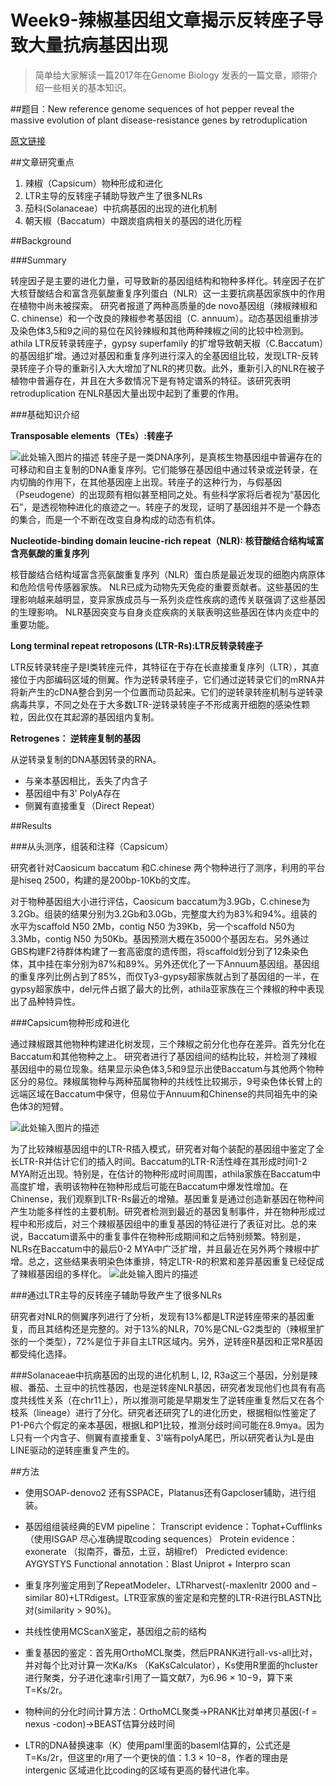 # Week9-辣椒基因组文章揭示反转座子导致大量抗病基因出现

> 简单给大家解读一篇2017年在Genome Biology 发表的一篇文章，顺带介绍一些相关的基本知识。


##题目：New reference genome sequences of hot pepper reveal the massive evolution of plant disease-resistance genes by retroduplication

[原文链接][1]

##文章研究重点

 1. 辣椒（Capsicum）物种形成和进化
 2. LTR主导的反转座子辅助导致产生了很多NLRs
 3. 茄科(Solanaceae）中抗病基因的出现的进化机制
 4. 朝天椒（Baccatum）中跟炭疽病相关的基因的进化历程


##Background

###Summary
 
转座因子是主要的进化力量，可导致新的基因组结构和物种多样化。转座因子在扩大核苷酸结合和富含亮氨酸重复序列蛋白（NLR）这一主要抗病基因家族中的作用在植物中尚未被探索。
研究者报道了两种高质量的de novo基因组（辣椒辣椒和C. chinense）和一个改良的辣椒参考基因组（C. annuum）。动态基因组重排涉及染色体3,5和9之间的易位在风铃辣椒和其他两种辣椒之间的比较中检测到。 athila LTR反转录转座子，gypsy superfamily 的扩增导致朝天椒（C.Baccatum）的基因组扩增。通过对基因和重复序列进行深入的全基因组比较，发现LTR-反转录转座子介导的重新引入大大增加了NLR的拷贝数。此外，重新引入的NLR在被子植物中普遍存在，并且在大多数情况下是有特定谱系的特征。该研究表明retroduplication 在NLR基因大量出现中起到了重要的作用。


###基础知识介绍

**Transposable elements（TEs）:转座子**

![此处输入图片的描述][2]
转座子是一类DNA序列，是真核生物基因组中普遍存在的可移动和自主复制的DNA重复序列。它们能够在基因组中通过转录或逆转录，在内切酶的作用下，在其他基因座上出现。转座子的这种行为，与假基因（Pseudogene）的出现颇有相似甚至相同之处。有些科学家将后者视为“基因化石”，是透视物种进化的痕迹之一。转座子的发现，证明了基因组并不是一个静态的集合，而是一个不断在改变自身构成的动态有机体。

**Nucleotide-binding domain leucine-rich repeat（NLR):
核苷酸结合结构域富含亮氨酸的重复序列**

核苷酸结合结构域富含亮氨酸重复序列（NLR）蛋白质是最近发现的细胞内病原体和危险信号传感器家族。 NLR已成为动物先天免疫的重要贡献者。这些基因的生理影响越来越明显，变异家族成员与一系列炎症性疾病的遗传关联强调了这些基因的生理影响。 NLR基因突变与自身炎症疾病的关联表明这些基因在体内炎症中的重要功能。

**Long terminal repeat retroposons (LTR-Rs):LTR反转录转座子**

LTR反转录转座子是I类转座元件，其特征在于存在长直接重复序列（LTR），其直接位于内部编码区域的侧翼。作为逆转录转座子，它们通过逆转录它们的mRNA并将新产生的cDNA整合到另一个位置而动员起来。它们的逆转录转座机制与逆转录病毒共享，不同之处在于大多数LTR-逆转录转座子不形成离开细胞的感染性颗粒，因此仅在其起源的基因组内复制。

**Retrogenes： 逆转座复制的基因**

从逆转录复制的DNA基因转录的RNA。

 - 与亲本基因相比，丢失了内含子
 - 基因组中有3' PolyA存在
 - 侧翼有直接重复（Direct Repeat）


##Results

###从头测序，组装和注释（Capsicum）

研究者针对Caosicum baccatum 和C.chinese 两个物种进行了测序，利用的平台是hiseq 2500，构建的是200bp-10Kb的文库。

对于物种基因组大小进行评估，Caosicum baccatum为3.9Gb，C.chinese为3.2Gb。组装的结果分别为3.2Gb和3.0Gb，完整度大约为83%和94%。组装的水平为scaffold N50 2Mb，contig N50 为39Kb，另一个scaffold N50为3.3Mb，contig N50 为50Kb。基因预测大概在35000个基因左右。另外通过GBS构建F2待群体构建了一套高密度的遗传图，将scaffold划分到了12条染色体，其中挂在率分别为87%和89%。另外还优化了一下Annuum基因组。基因组的重复序列比例占到了85%，而仅Ty3-gypsy超家族就占到了基因组的一半，在gypsy超家族中，del元件占据了最大的比例，athila亚家族在三个辣椒的种中表现出了品种特异性。

###Capsicum物种形成和进化

通过辣椒跟其他物种构建进化树发现，三个辣椒之前分化也存在差异。首先分化在Baccatum和其他物种之上。
研究者进行了基因组间的结构比较，并检测了辣椒基因组中的易位现象。结果显示染色体3,5和9显示出使Baccatum与其他两个物种区分的易位。辣椒属物种与两种茄属物种的共线性比较揭示，9号染色体长臂上的远端区域在Baccatum中保守，但易位于Annuum和Chinense的共同祖先中的染色体3的短臂。

![此处输入图片的描述][3]
 
 
为了比较辣椒基因组中的LTR-R插入模式，研究者对每个装配的基因组中鉴定了全长LTR-R并估计它们的插入时间。Baccatum的LTR-R活性峰在其形成时间1-2 MYA附近出现。特别是，在估计的物种形成时间周围，athila家族在Baccatum中高度扩增，表明该物种在物种形成后可能在Baccatum中爆发性增加。在Chinense，我们观察到LTR-Rs最近的增殖。基因重复是通过创造新基因在物种间产生功能多样性的主要机制。研究者检测到最近的基因复制事件，并在物种形成过程中和形成后，对三个辣椒基因组中的重复基因的特征进行了表征对比。总的来说，Baccatum谱系中的重复事件在物种形成期间和之后特别频繁。特别是，NLRs在Baccatum中的最后0-2 MYA中广泛扩增，并且最近在另外两个辣椒中扩增。总之，这些结果表明染色体重排，特定LTR-R的积累和差异基因重复已经促成了辣椒基因组的多样化。
![此处输入图片的描述][4]

###通过LTR主导的反转座子辅助导致产生了很多NLRs

研究者对NLR的侧翼序列进行了分析，发现有13%都是LTR逆转座带来的基因重复，而且其结构还是完整的。对于13%的NLR，70%是CNL-G2类型的（辣椒里扩张的一个类型），72%是位于非自主LTR区域内。另外，逆转座R基因和正常R基因都受纯化选择。

###Solanaceae中抗病基因的出现的进化机制
L, I2, R3a这三个基因，分别是辣椒、番茄、土豆中的抗性基因，也是逆转座NLR基因，研究者发现他们也具有有高度共线性关系（在chr11上），所以推测可能是早期发生了逆转座重复然后又在各个枝系（lineage）进行了分化。研究者还研究了L的进化历史，根据相似性鉴定了P1-P6六个假定的亲本基因，根据L和P1比较，推测分歧时间可能在8.9mya。因为L只有一个内含子、侧翼有直接重复、3'端有polyA尾巴，所以研究者认为L是由LINE驱动的逆转座重复产生的。


##方法

 - 使用SOAP-denovo2 还有SSPACE，Platanus还有Gapcloser辅助，进行组装。
 - 基因组组装经典的EVM pipeline：
Transcript evidence：Tophat+Cufflinks （使用ISGAP 尽心准确提取coding sequences）
Protein evidence： exonerate （拟南芥，番茄，土豆，胡椒ref）
Predicted evidence: AYGYSTYS 
Functional annotation：Blast Uniprot + Interpro scan 

 - 重复序列鉴定用到了RepeatModeler、LTRharvest(-maxlenltr 2000 and –similar 80)+LTRdigest。LTR亚家族的鉴定是和完整的LTR-R进行BLASTN比对(similarity > 90%)。
 - 共线性使用MCScanX鉴定，基因组之前的结构
 - 重复基因的鉴定：首先用OrthoMCL聚类，然后PRANK进行all-vs-all比对，并对每个比对计算一次Ka/Ks （KaKsCalculator），Ks使用R里面的hcluster进行聚类，分子进化速率r引用了一篇文献7，为6.96 × 10−9，算下来T=Ks/2r。
 - 物种间的分化时间计算方法：OrthoMCL聚类->PRANK比对单拷贝基因(-f = nexus -codon)->BEAST估算分歧时间
 - LTR的DNA替换速率（K）使用paml里面的baseml估算的，公式还是T=Ks/2r，但这里的r用了一个更快的值：1.3 × 10−8，作者的理由是intergenic 区域进化比coding的区域有更高的替代进化率。

 
  [1]: https://genomebiology.biomedcentral.com/articles/10.1186/s13059-017-1341-9
  [2]: https://static.xmt.cn/3906931369169793329.png
  [3]: http://media.springernature.com/full/springer-static/image/art:10.1186/s13059-017-1341-9/MediaObjects/13059_2017_1341_Fig1_HTML.gif
  [4]: http://media.springernature.com/full/springer-static/image/art:10.1186/s13059-017-1341-9/MediaObjects/13059_2017_1341_Fig2_HTML.gif
